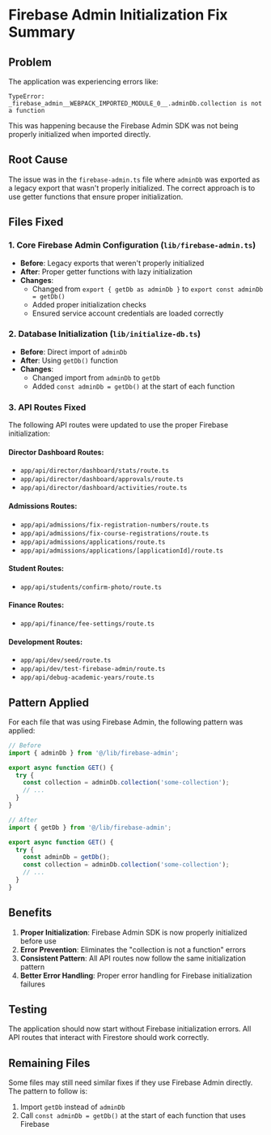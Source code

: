 # Firebase Admin Initialization Fix Summary

## Problem
The application was experiencing errors like:
```
TypeError: _firebase_admin__WEBPACK_IMPORTED_MODULE_0__.adminDb.collection is not a function
```

This was happening because the Firebase Admin SDK was not being properly initialized when imported directly.

## Root Cause
The issue was in the `firebase-admin.ts` file where `adminDb` was exported as a legacy export that wasn't properly initialized. The correct approach is to use getter functions that ensure proper initialization.

## Files Fixed

### 1. Core Firebase Admin Configuration (`lib/firebase-admin.ts`)
- **Before**: Legacy exports that weren't properly initialized
- **After**: Proper getter functions with lazy initialization
- **Changes**:
  - Changed from `export { getDb as adminDb }` to `export const adminDb = getDb()`
  - Added proper initialization checks
  - Ensured service account credentials are loaded correctly

### 2. Database Initialization (`lib/initialize-db.ts`)
- **Before**: Direct import of `adminDb`
- **After**: Using `getDb()` function
- **Changes**:
  - Changed import from `adminDb` to `getDb`
  - Added `const adminDb = getDb()` at the start of each function

### 3. API Routes Fixed
The following API routes were updated to use the proper Firebase initialization:

#### Director Dashboard Routes:
- `app/api/director/dashboard/stats/route.ts`
- `app/api/director/dashboard/approvals/route.ts`
- `app/api/director/dashboard/activities/route.ts`

#### Admissions Routes:
- `app/api/admissions/fix-registration-numbers/route.ts`
- `app/api/admissions/fix-course-registrations/route.ts`
- `app/api/admissions/applications/route.ts`
- `app/api/admissions/applications/[applicationId]/route.ts`

#### Student Routes:
- `app/api/students/confirm-photo/route.ts`

#### Finance Routes:
- `app/api/finance/fee-settings/route.ts`

#### Development Routes:
- `app/api/dev/seed/route.ts`
- `app/api/dev/test-firebase-admin/route.ts`
- `app/api/debug-academic-years/route.ts`

## Pattern Applied
For each file that was using Firebase Admin, the following pattern was applied:

```typescript
// Before
import { adminDb } from '@/lib/firebase-admin';

export async function GET() {
  try {
    const collection = adminDb.collection('some-collection');
    // ...
  }
}

// After
import { getDb } from '@/lib/firebase-admin';

export async function GET() {
  try {
    const adminDb = getDb();
    const collection = adminDb.collection('some-collection');
    // ...
  }
}
```

## Benefits
1. **Proper Initialization**: Firebase Admin SDK is now properly initialized before use
2. **Error Prevention**: Eliminates the "collection is not a function" errors
3. **Consistent Pattern**: All API routes now follow the same initialization pattern
4. **Better Error Handling**: Proper error handling for Firebase initialization failures

## Testing
The application should now start without Firebase initialization errors. All API routes that interact with Firestore should work correctly.

## Remaining Files
Some files may still need similar fixes if they use Firebase Admin directly. The pattern to follow is:
1. Import `getDb` instead of `adminDb`
2. Call `const adminDb = getDb()` at the start of each function that uses Firebase




